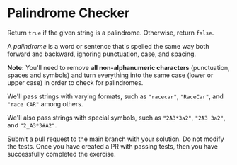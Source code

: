 # Palindrome Checker

Return `true` if the given string is a palindrome. Otherwise, return `false`.

A <dfn>palindrome</dfn> is a word or sentence that's spelled the same way both forward and backward, ignoring punctuation, case, and spacing.

**Note:** You'll need to remove **all non-alphanumeric characters** (punctuation, spaces and symbols) and turn everything into the same case (lower or upper case) in order to check for palindromes.

We'll pass strings with varying formats, such as `"racecar"`, `"RaceCar"`, and `"race CAR"` among others.

We'll also pass strings with special symbols, such as `"2A3*3a2"`, `"2A3 3a2"`, and `"2_A3*3#A2"`.

Submit a pull request to the main branch with your solution. Do not modify the tests. Once you have created a PR with passing tests, then you have successfully completed the exercise.

